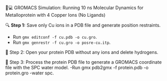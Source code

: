  🔬💻 GROMACS Simulation: Running 10 ns Molecular Dynamics for Metalloprotein with 4 Copper Ions (No Ligands)

🔍 **Step 1:** Save only Cu ions in a PDB file and generate position restraints.

- Run `gmx editconf -f cu.pdb -o cu.gro`.
- Run `gmx genrestr -f cu.gro -o posre-cu.itp`.

🔧 Step 2: Open your protein PDB without any ions and delete hydrogens.

🔧 Step 3: Process the protein PDB file to generate a GROMACS coordinate file with the SPC water model.
 -Run gmx pdb2gmx -f protein.pdb -o protein.gro -water spc.




